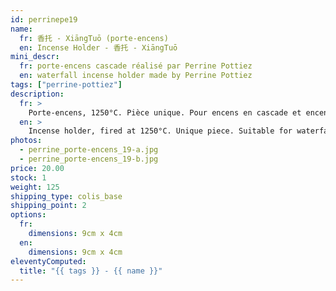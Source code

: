 ```yaml
---
id: perrinepe19
name:
  fr: 香托 - XiāngTuō (porte-encens)
  en: Incense Holder - 香托 - XiāngTuō
mini_descr:
  fr: porte-encens cascade réalisé par Perrine Pottiez
  en: waterfall incense holder made by Perrine Pottiez
tags: ["perrine-pottiez"]
description:
  fr: >
    Porte-encens, 1250°C. Pièce unique. Pour encens en cascade et encens normal.
  en: >
    Incense holder, fired at 1250°C. Unique piece. Suitable for waterfall incense and regular incense.
photos:
  - perrine_porte-encens_19-a.jpg
  - perrine_porte-encens_19-b.jpg
price: 20.00
stock: 1
weight: 125
shipping_type: colis_base
shipping_point: 2
options:
  fr:
    dimensions: 9cm x 4cm
  en:
    dimensions: 9cm x 4cm
eleventyComputed:
  title: "{{ tags }} - {{ name }}"
---
```

